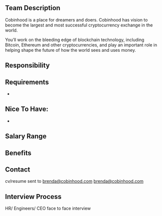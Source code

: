 ## Team Description
Cobinhood is a place for dreamers and doers.
Cobinhood has vision to become the largest and most successful cryptocurrency exchange in the world.

You’ll work on the bleeding edge of blockchain technology, including Bitcoin, Ethereum and other cryptocurrencies, and play an important role in helping shape the future of how the world sees and uses money.

## Responsibility

## Requirements
+ 


## Nice To Have:
+ 

## Salary Range


## Benefits


## Contact
cv/resume sent to brenda@cobinhood.com 
brenda@cobinhood.com

## Interview Process
HR/ Engineers/ CEO face to face interview
